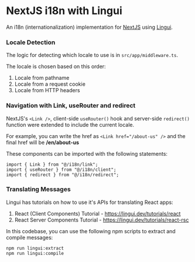 # NextJS i18n with Lingui

An i18n (internationalization) implementation for [NextJS](https://nextjs.org) using [Lingui](https://lingui.dev/).

### Locale Detection

The logic for detecting which locale to use is in `src/app/middleware.ts`.

The locale is chosen based on this order:

1. Locale from pathname
2. Locale from a request cookie
3. Locale from HTTP headers

### Navigation with Link, useRouter and redirect

NextJS's `<Link />`, client-side `useRouter()` hook and server-side `redirect()` function were extended to include the current locale.

For example, you can write the href as `<Link href="/about-us" />` and the final href will be **/en/about-us**

These components can be imported with the following statements:

```
import { Link } from "@/i18n/link";
import { useRouter } from "@/i18n/client";
import { redirect } from "@/i18n/redirect";
```

### Translating Messages

Lingui has tutorials on how to use it's APIs for translating React apps:

1. React (Client Components) Tutorial - https://lingui.dev/tutorials/react
2. React Server Components Tutorial - https://lingui.dev/tutorials/react-rsc

In this codebase, you can use the following npm scripts to extract and compile messages:

```
npm run lingui:extract
npm run lingui:compile
```
